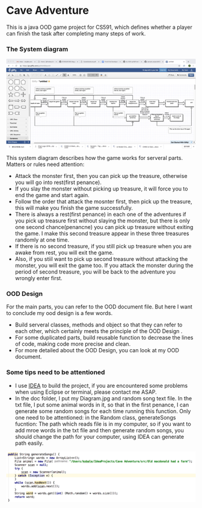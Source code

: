 # Cave Adventure
This is a java OOD game project for CS591, which defines whether a player can finish the task after completing many steps of work.

### The System diagram
<img align = center src = "https://github.com/xhyzzZ/CS591/blob/master/Cave%20Adventure/doc/Diagram.jpg">

This system diagram describes how the game works for serveral parts.
Matters or rules need attention:
* Attack the monster first, then you can pick up the treasure, otherwise you will go into rest(first penance).
* If you slay the monster without picking up treasure, it will force you to end the game and start again.
* Follow the order that attack the mosnter first, then pick up the treasure, this will make you finish the game successfully.
* There is always a rest(first penance) in each one of the adventures if you pick up treasure first without slaying the monster, but there is only one second chance(penancne) you can pick up treasure without exiting the game. I make this second treasure appear in these three treasures randomly at one time.
* If there is no second treasure, if you still pick up treasure when you are awake from rest, you will exit the game.
* Also, if you stiil want to pick up second treasure without attacking the monster, you will exit the game too. If you attack the monster during the period of second treasure, you will be back to the adventure you wrongly enter first.

### OOD Design
For the main parts, you can refer to the OOD document file. But here I want to conclude my ood design is a few words.
* Build serveral classes, methods and object so that they can refer to each other, which certainly meets the principle of the OOD Design .
* For some duplicated parts, build reusable function to decrease the lines of code, making code more precise and clean.
* For more detailed about the OOD Design, you can look at my OOD document.

### Some tips need to be attentioned
* I use [IDEA](https://www.jetbrains.com/idea/) to build the project, if you are encountered some problems when using Eclipse or terminal, please contact me ASAP.
* In the doc folder, I put my Diagram.jpg and random song text file. In the txt file, I put some animal words in it, so that in the first penance, I can generate some random songs for each time running this function. Only one need to be attentioned: 
in the Random class, generateSongs fucntion:
The path which reads file is in my computer, so if you want to add mroe words in the txt file and then generate random songs, you should change the path for your computer, using IDEA can generate path easily. 

<img align = center src = "https://github.com/xhyzzZ/CS591/blob/master/Cave%20Adventure/doc/porblem.jpg">


